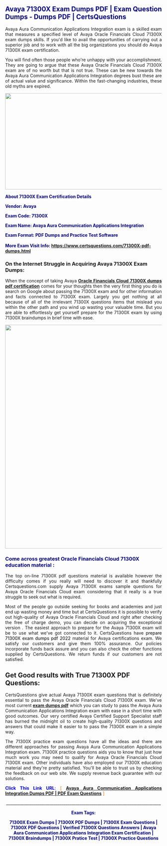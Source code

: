 <h2 style="text-align: justify;"><span style="color: #000080;">Avaya 71300X Exam Dumps PDF | Exam Question Dumps - Dumps PDF | CertsQuestions</span></h2>
<p style="text-align: justify;">Avaya Aura Communication Applications Integration exam is a skilled exam that measures a specified level of Avaya Oracle Financials Cloud 71300X exam dumps skills. If you'd like to avail the opportunities of carrying out a superior job and to work with all the big organizations you should do Avaya 71300X exam certification.</p>
<p style="text-align: justify;">You will find often those people who're unhappy with your accomplishment. They are going to argue that these Avaya Oracle Financials Cloud 71300X exam are of no worth but that is not true. These can be new towards the Avaya Aura Communication Applications Integration degrees bust these are of actual value and significance. Within the fast-changing industries, these old myths are expired.</p>
<p><img style="display: block; margin-left: auto; margin-right: auto;" src="https://i.imgur.com/eaP4ae9.png" width="840" height="310" /></p>
<p><span style="color: #000080;"><strong>About 71300X Exam Certification Details</strong></span></p>
<p><span style="color: #000080;"><strong>Vendor: Avaya<br /></strong></span></p>
<p><span style="color: #000080;"><strong>Exam Code: 71300X</strong></span></p>
<p><span style="color: #000080;"><strong>Exam Name: Avaya Aura Communication Applications Integration</strong></span></p>
<p><span style="color: #000080;"><strong>Exam Format: PDF Dumps and Practice Test Software<br /><br />More Exam Visit Info: <span style="color: #ff6600;"><a href="https://www.certsquestions.com/71300X-pdf-dumps.html">https://www.certsquestions.com/71300X-pdf-dumps.html</a></span></strong></span></p>
<h3>On the Internet Struggle in Acquiring Avaya 71300X Exam Dumps:</h3>
<p style="text-align: justify;">When the concept of taking Avaya <a href="https://www.certsquestions.com/71300X-pdf-dumps.html"><strong>Oracle Financials Cloud 71300X dumps pdf certification</strong></a> comes for your thoughts then the very first thing you do is search on Google about passing the 71300X exam and for other information and facts connected to 71300X exam. Largely you get nothing at all because of all of the irrelevant 71300X questions items that mislead you within the other path and you wind up wasting your valuable time. But you are able to effortlessly get yourself prepare for the 71300X exam by using 71300X braindumps in brief time with ease.</p>
<p><a href="https://www.certsquestions.com/71300X-pdf-dumps.html"><img style="display: block; margin-left: auto; margin-right: auto;" src="https://i.imgur.com/pxhoKQ2.png" width="720" /></a></p>
<h3><span style="color: #000080;">Come across greatest Oracle Financials Cloud 71300X education material :</span></h3>
<p style="text-align: justify;">The top on-line 71300X pdf questions material is available however the difficulty comes if you really will need to discover it and thankfully Certsquestions.com supply Avaya 71300X exams sample questions for Avaya Oracle Financials Cloud exam considering that it really is a true struggle to seek out what is required.</p>
<p style="text-align: justify;">Most of the people go outside seeking for books and academies and just end up wasting money and time but at CertsQuestions it is possible to verify out high-quality of Avaya Oracle Financials Cloud and right after checking the free of charge demo, you can decide on acquiring the exceptional version . The easiest approach to prepare for the Avaya 71300X exam will be to use what we've got connected to it. CertsQuestions have <span style="color: #000000;">prepare 71300X exam dumps pdf 2022</span> material for Avaya certifications exam. We satisfy our customers and give them 100% assurance. Our policies incorporate funds back assure and you can also check the other functions supplied by CertsQuestions. We return funds if our customers are not satisfied.</p>
<h2>Get Good results with True 71300X PDF Questions:</h2>
<p style="text-align: justify;">CertsQuestions give actual Avaya 71300X exam questions that is definitely essential to pass the Avaya Oracle Financials Cloud 71300X exam. We've most current<strong>&nbsp;<a href="https://www.certsquestions.com/">exam dumps pdf</a></strong>&nbsp;which you can study to pass the Avaya Aura Communication Applications Integration exam with ease in a short time with good outcomes. Our very certified Avaya Certified Support Specialist staff has burned the midnight oil to create high-quality 71300X questions and answers that could make it easier to to pass the 71300X exam in a simple way.</p>
<p style="text-align: justify;">The 71300X practice exam questions have all the ideas and there are different approaches for passing Avaya Aura Communication Applications Integration exam. 71300X practice questions aids you to know that just how much work you may need to qualify for Avaya Oracle Financials Cloud 71300X exam. Other individuals have also employed our 71300X education material and they're pretty satisfied. You'll be able to trust us by checking the feedback on our web site. We supply revenue back guarantee with our solutions.</p>
<p style="text-align: justify;"><span style="color: #0000ff;"><strong>Click This Link URL</strong>:</span> <span style="color: #ff6600;">[ <strong><a href="https://www.certsquestions.com/avaya-certified-support-specialist-certification.html">Avaya Aura Communication Applications Integration Dumps PDF | PDF Exam Questions</a></strong> ]</span></p>
<p style="text-align: center;">______________________________________________________________________________</p>
<p style="text-align: center;"><span style="color: #000080;"><strong>Exam Tags:</strong></span></p>
<p style="text-align: center;"><span style="color: #000080;"><strong>71300X Exam Dumps | 71300X PDF Dumps | 71300X Exam Questions | 71300X PDF Questions | Verified 71300X Questions Answers | Avaya Aura Communication Applications Integration Exam Certification | 71300X Braindumps | 71300X Pratice Test | 71300X Practice Questions</strong></span></p>
